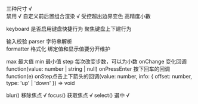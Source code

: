 
三种尺寸 √  
禁用 √
自定义前后置组合渲染 √
受控超出边界变色
高精度小數

keyboard 是否启用键盘快捷行为
聚焦键盘上下建行为

输入校验
parser 字符串解析  
formatter 格式化
绑定值和显示值要分开维护

max	最大值
min	最小值
step 每次改变步数，可以为小数
onChange 变化回调 function(value: number | string | null)
onPressEnter 按下回车的回调 function(e)
onStep点击上下箭头的回调(value: number, info: { offset: number, type: 'up' | 'down' }) => void

blur()	移除焦点 √
focus()	获取焦点 √
select() 選中 √
